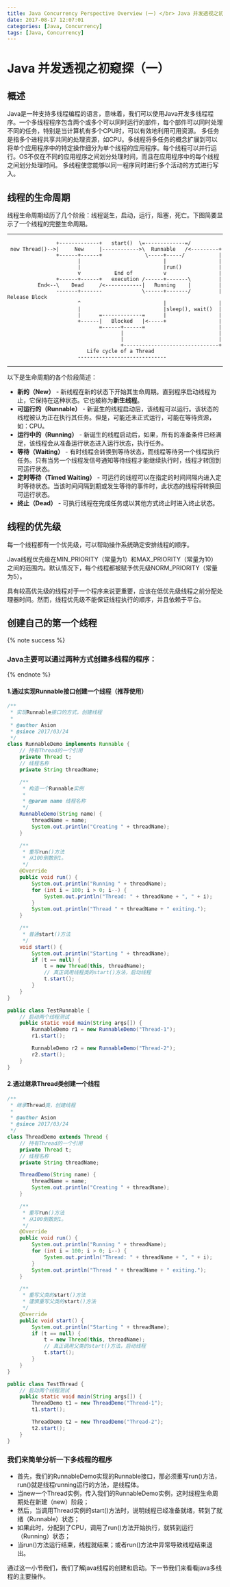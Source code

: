 ```yaml
---
title: Java Concurrency Perspective Overview (一) </br> Java 并发透视之初窥探（一）
date: 2017-08-17 12:07:01
categories: [Java, Concurrency]
tags: [Java, Concurrency]
---
```


Java 并发透视之初窥探（一）
====

## 概述
Java是一种支持多线程编程的语言，意味着，我们可以使用Java开发多线程程序。一个多线程程序包含两个或多个可以同时运行的部件，每个部件可以同时处理不同的任务，特别是当计算机有多个CPU时，可以有效地利用可用资源。
多任务是指多个进程共享共同的处理资源，如CPU。多线程将多任务的概念扩展到可以将单个应用程序中的特定操作细分为单个线程的应用程序。每个线程可以并行运行。OS不仅在不同的应用程序之间划分处理时间，而且在应用程序中的每个线程之间划分处理时间。
多线程使您能够以同一程序同时进行多个活动的方式进行写入。


## 线程的生命周期
线程生命周期经历了几个阶段：线程诞生，启动，运行，阻塞，死亡。下图简要显示了一个线程的完整生命周期。

----
                    +-------------+   start()  \=-------------=/
     new Thread()-->|     New     |------------>\  Runnable   /<---------+
                    +------+------+              \-----+-----/           |
                           |                           |                 |
                           |                           |run()            |
                           v           End of          v                 |
                    +------+------+   execution /------+-------\         |
              End<--\    Dead     /<------------|   Running    |         |
                    -------+-------             \------+-------/         | Release Block
                           ^                           |                 |
                           |                           |sleep(), wait()  |    
                           |      =-------------=      |                 |
                           +------|   Blocked   |<-----+                 |
                                  =------+------=                        |
                                         |                               |
                                         |                               |
                                         +-------------------------------+
                              Life cycle of a Thread
                           -----------------------------        
----

以下是生命周期的各个阶段简述：

- **新的（New）** - 新线程在新的状态下开始其生命周期。直到程序启动线程为止，它保持在这种状态。它也被称为**新生线程**。
- **可运行的（Runnable）** - 新诞生的线程启动后，该线程可以运行。该状态的线程被认为正在执行其任务。但是，可能还未正式运行，可能在等待资源，如：CPU。
- **运行中的（Running）** - 新诞生的线程启动后，如果，所有的准备条件已经满足，该线程会从准备运行状态进入运行状态，执行任务。
- **等待（Waiting）** - 有时线程会转换到等待状态，而线程等待另一个线程执行任务。只有当另一个线程发信号通知等待线程才能继续执行时，线程才转回到可运行状态。
- **定时等待（Timed Waiting）** - 可运行的线程可以在指定的时间间隔内进入定时等待状态。当该时间间隔到期或发生等待的事件时，此状态的线程将转换回可运行状态。
- **终止（Dead）** - 可执行线程在完成任务或以其他方式终止时进入终止状态。

## 线程的优先级
每一个线程都有一个优先级，可以帮助操作系统确定安排线程的顺序。

Java线程优先级在MIN_PRIORITY（常量为1）和MAX_PRIORITY（常量为10）之间的范围内。默认情况下，每个线程都被赋予优先级NORM_PRIORITY（常量为5）。

具有较高优先级的线程对于一个程序来说更重要，应该在低优先级线程之前分配处理器时间。然而，线程优先级不能保证线程执行的顺序，并且依赖于平台。

## 创建自己的第一个线程
{% note success %}
### Java主要可以通过两种方式创建多线程的程序：
{% endnote %}
#### 1.通过实现Runnable接口创建一个线程（**推荐使用**）

```java
/**
 * 实现Runnable接口的方式，创建线程
 *
 * @author Asion
 * @since 2017/03/24
 */
class RunnableDemo implements Runnable {
    // 持有Thread的一个引用
    private Thread t;
    // 线程名称
    private String threadName;

    /**
     * 构造一个Runnable实例
     *
     * @param name 线程名称
     */
    RunnableDemo(String name) {
        threadName = name;
        System.out.println("Creating " + threadName);
    }

    /**
     * 重写run()方法
     * 从100倒数到1。
     */
    @Override
    public void run() {
        System.out.println("Running " + threadName);
        for (int i = 100; i > 0; i--) {
            System.out.println("Thread: " + threadName + ", " + i);
        }
        System.out.println("Thread " + threadName + " exiting.");
    }

    /**
     * 普通start()方法
     */
    void start() {
        System.out.println("Starting " + threadName);
        if (t == null) {
            t = new Thread(this, threadName);
            // 真正调用线程类的start()方法，启动线程
            t.start();
        }
    }
}

public class TestRunnable {
    // 启动两个线程测试
    public static void main(String args[]) {
        RunnableDemo r1 = new RunnableDemo("Thread-1");
        r1.start();

        RunnableDemo r2 = new RunnableDemo("Thread-2");
        r2.start();
    }
}
```

#### 2.通过继承Thread类创建一个线程

```java
/**
 * 继承Thread类，创建线程
 *
 * @author Asion
 * @since 2017/03/24
 */
class ThreadDemo extends Thread {
    // 持有Thread的一个引用
    private Thread t;
    // 线程名称
    private String threadName;

    ThreadDemo(String name) {
        threadName = name;
        System.out.println("Creating " + threadName);
    }

    /**
     * 重写run()方法
     * 从100倒数到1。
     */
    @Override
    public void run() {
        System.out.println("Running " + threadName);
        for (int i = 100; i > 0; i--) {
            System.out.println("Thread: " + threadName + ", " + i);
        }
        System.out.println("Thread " + threadName + " exiting.");
    }

    /**
     * 重写父类的start()方法
     * 谨慎重写父类的start()方法
     */
    @Override
    public void start() {
        System.out.println("Starting " + threadName);
        if (t == null) {
            t = new Thread(this, threadName);
            // 真正调用父类的start()方法，启动线程
            t.start();
        }
    }
}

public class TestThread {
    // 启动两个线程测试
    public static void main(String args[]) {
        ThreadDemo t1 = new ThreadDemo("Thread-1");
        t1.start();

        ThreadDemo t2 = new ThreadDemo("Thread-2");
        t2.start();
    }
}
```

### 我们来简单分析一下多线程的程序

- 首先，我们的RunnableDemo实现的Runnable接口，那必须重写run()方法，run()就是线程running运行的方法，是线程体。
- 当new一个Thread实例，传入我们的RunnableDemo实例，这时线程生命周期处在新建（new）阶段；
- 然后，当调用Thread实例的start()方法时，说明线程已经准备就绪，转到了就绪（Runnable）状态；
- 如果此时，分配到了CPU，调用了run()方法开始执行，就转到运行（Running）状态；
- 当run()方法运行结束，线程就结束；或者run()方法中异常导致线程结束退出。

通过这一小节我们，我们了解java线程的创建和启动。下一节我们来看看java多线程的主要操作。
    